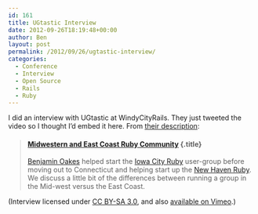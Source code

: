 ```yaml
---
id: 161
title: UGtastic Interview
date: 2012-09-26T18:19:48+00:00
author: Ben
layout: post
permalink: /2012/09/26/ugtastic-interview/
categories:
  - Conference
  - Interview
  - Open Source
  - Rails
  - Ruby
---
```

I did an interview with UGtastic at WindyCityRails. They just tweeted the video so I thought I&#8217;d embed it here. From [their description](http://ugtastic.com/interviews/midwestern-and-east-coast-ruby-community):

> #### [Midwestern and East Coast Ruby Community](http://ugtastic.com/interviews/midwestern-and-east-coast-ruby-community) {.title}
> 
> <div class="notes">
>   <p>
>     <a href="http://benjaminoakes.com">Benjamin Oakes</a> helped start the <a href="http://twitter.com/icruby">Iowa City Ruby</a> user-group before moving out to Connecticut and helping start up the <a href="http://newhavenrb.org">New Haven Ruby</a>. We discuss a little bit of the differences between running a group in the Mid-west versus the East Coast.
>   </p></blockquote> 
>   
>   <p>
>
>   </p>
>   
>   <p>
>     (Interview licensed under <a href="http://creativecommons.org/licenses/by-sa/3.0/" rel="license">CC BY-SA 3.0</a>, and also <a href="https://vimeo.com/49265043">available on Vimeo</a>.)
>   </p>